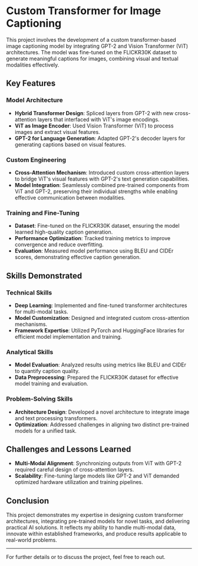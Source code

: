 # Custom Transformer for Image Captioning

This project involves the development of a custom transformer-based image captioning model by integrating GPT-2 and Vision Transformer (ViT) architectures. The model was fine-tuned on the FLICKR30K dataset to generate meaningful captions for images, combining visual and textual modalities effectively.

## Key Features

### Model Architecture
- **Hybrid Transformer Design**: Spliced layers from GPT-2 with new cross-attention layers that interfaced with ViT's image encodings.
- **ViT as Image Encoder**: Used Vision Transformer (ViT) to process images and extract visual features.
- **GPT-2 for Language Generation**: Adapted GPT-2's decoder layers for generating captions based on visual features.

### Custom Engineering
- **Cross-Attention Mechanism**: Introduced custom cross-attention layers to bridge ViT's visual features with GPT-2's text generation capabilities.
- **Model Integration**: Seamlessly combined pre-trained components from ViT and GPT-2, preserving their individual strengths while enabling effective communication between modalities.

### Training and Fine-Tuning
- **Dataset**: Fine-tuned on the FLICKR30K dataset, ensuring the model learned high-quality caption generation.
- **Performance Optimization**: Tracked training metrics to improve convergence and reduce overfitting.
- **Evaluation**: Measured model performance using BLEU and CIDEr scores, demonstrating effective caption generation.

## Skills Demonstrated

### Technical Skills
- **Deep Learning**: Implemented and fine-tuned transformer architectures for multi-modal tasks.
- **Model Customization**: Designed and integrated custom cross-attention mechanisms.
- **Framework Expertise**: Utilized PyTorch and HuggingFace libraries for efficient model implementation and training.

### Analytical Skills
- **Model Evaluation**: Analyzed results using metrics like BLEU and CIDEr to quantify caption quality.
- **Data Preprocessing**: Prepared the FLICKR30K dataset for effective model training and evaluation.

### Problem-Solving Skills
- **Architecture Design**: Developed a novel architecture to integrate image and text processing transformers.
- **Optimization**: Addressed challenges in aligning two distinct pre-trained models for a unified task.

## Challenges and Lessons Learned
- **Multi-Modal Alignment**: Synchronizing outputs from ViT with GPT-2 required careful design of cross-attention layers.
- **Scalability**: Fine-tuning large models like GPT-2 and ViT demanded optimized hardware utilization and training pipelines.

## Conclusion
This project demonstrates my expertise in designing custom transformer architectures, integrating pre-trained models for novel tasks, and delivering practical AI solutions. It reflects my ability to handle multi-modal data, innovate within established frameworks, and produce results applicable to real-world problems.

---

For further details or to discuss the project, feel free to reach out.
